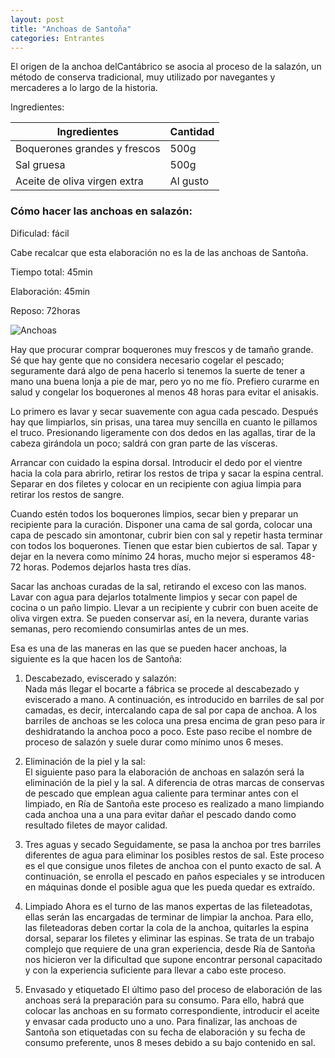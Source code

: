 ```yaml
---
layout: post
title: "Anchoas de Santoña"
categories: Entrantes
---
```

El origen de la anchoa delCantábrico se asocia al proceso de la salazón, un método de conserva tradicional, muy utilizado por navegantes y mercaderes a lo largo de la historia.

Ingredientes:

|Ingredientes          | Cantidad              |
|--------------------- | --------------------- |
|Boquerones grandes y frescos |         500g   |
|Sal gruesa            |         500g          |
|Aceite de oliva virgen extra |           Al gusto           |

### Cómo hacer las anchoas en salazón: 

Dificulad: fácil

Cabe recalcar que esta elaboración no es la de las anchoas de Santoña.  

Tiempo total: 45min

Elaboración: 45min

Reposo: 72horas

![Anchoas](/_posts/img/anchoas-de-santoña.jpg)

Hay que procurar comprar boquerones muy frescos y de tamaño grande. Sé que hay gente que no considera necesario cogelar el pescado; seguramente dará algo de pena hacerlo si tenemos la suerte de tener a mano una buena lonja a pie de mar, pero yo no me fío. Prefiero curarme en salud y congelar los boquerones al menos 48 horas para evitar el anisakis.

Lo primero es lavar y secar suavemente con agua cada pescado. Después hay que limpiarlos, sin prisas, una tarea muy sencilla en cuanto le pillamos el truco. Presionando ligeramente con dos dedos en las agallas, tirar de la cabeza girándola un poco; saldrá con gran parte de las vísceras.

Arrancar con cuidado la espina dorsal. Introducir el dedo por el vientre hacia la cola para abrirlo, retirar los restos de tripa y sacar la espina central. Separar en dos filetes y colocar en un recipiente con agiua limpia para retirar los restos de sangre.

Cuando estén todos los boquerones limpios, secar bien y preparar un recipiente para la curación. Disponer una cama de sal gorda, colocar una capa de pescado sin amontonar, cubrir bien con sal y repetir hasta terminar con todos los boquerones. Tienen que estar bien cubiertos de sal. Tapar y dejar en la nevera como mínimo 24 horas, mucho mejor si esperamos 48-72 horas. Podemos dejarlos hasta tres días.

Sacar las anchoas curadas de la sal, retirando el exceso con las manos. Lavar con agua para dejarlos totalmente limpios y secar con papel de cocina o un paño limpio. Llevar a un recipiente y cubrir con buen aceite de oliva virgen extra. Se pueden conservar así, en la nevera, durante varias semanas, pero recomiendo consumirlas antes de un mes.

Esa es una de las maneras en las que se pueden hacer anchoas, la siguiente es la que hacen los de Santoña:

1. Descabezado, eviscerado y salazón:  
Nada más llegar el bocarte a fábrica se procede al descabezado y eviscerado a mano. A continuación, es introducido en barriles de sal por camadas, es decir, intercalando capa de sal por capa de anchoa. A los barriles de anchoas se les coloca una presa encima de gran peso para ir deshidratando la anchoa poco a poco. Este paso recibe el nombre de proceso de salazón y suele durar como mínimo unos 6 meses.

2. Eliminación de la piel y la sal:  
El siguiente paso para la elaboración de anchoas en salazón será la eliminación de la piel y la sal. A diferencia de otras marcas de conservas de pescado que emplean agua caliente para terminar antes con el limpiado, en Ría de Santoña este proceso es realizado a mano limpiando cada anchoa una a una para evitar dañar el pescado dando como resultado filetes de mayor calidad.

3. Tres aguas y secado
Seguidamente, se pasa la anchoa por tres barriles diferentes de agua para eliminar los posibles restos de sal. Este proceso es el que consigue unos filetes de anchoa con el punto exacto de sal. A continuación, se enrolla el pescado en paños especiales y se introducen en máquinas donde el posible agua que les pueda quedar es extraído.

4. Limpiado
Ahora es el turno de las manos expertas de las fileteadotas, ellas serán las encargadas de terminar de limpiar la anchoa. Para ello, las fileteadoras deben cortar la cola de la anchoa, quitarles la espina dorsal, separar los filetes y eliminar las espinas. Se trata de un trabajo complejo que requiere de una gran experiencia, desde Ría de Santoña nos hicieron ver la dificultad que supone encontrar personal capacitado y con la experiencia suficiente para llevar a cabo este proceso.

5. Envasado y etiquetado
El último paso del proceso de elaboración de las anchoas será la preparación para su consumo. Para ello, habrá que colocar las anchoas en su formato correspondiente, introducir el aceite y envasar cada producto uno a uno. Para finalizar, las anchoas de Santoña son etiquetadas con su fecha de elaboración y su fecha de consumo preferente, unos 8 meses debido a su bajo contenido en sal.




